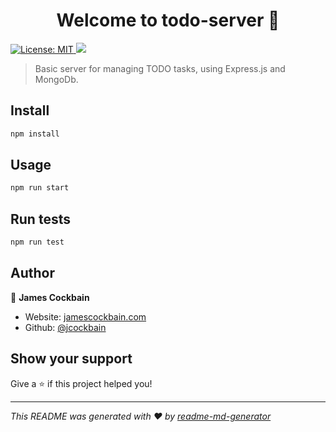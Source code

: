 <h1 align="center">Welcome to todo-server 👋</h1>
<p>
  <a href="#" target="_blank">
    <img alt="License: MIT" src="https://img.shields.io/badge/License-MIT-yellow.svg" />
  </a>
  <a href="https://codecov.io/gh/jcockbain/todo-server">
    <img src="https://codecov.io/gh/jcockbain/todo-server/branch/master/graph/badge.svg" />
  </a>
</p>

> Basic server for managing TODO tasks, using Express.js and MongoDb.

## Install

```sh
npm install
```

## Usage

```sh
npm run start
```

## Run tests

```sh
npm run test
```

## Author

👤 **James Cockbain**

* Website: [jamescockbain.com](https://jamescockbain.com)
* Github: [@jcockbain](https://github.com/jcockbain)

## Show your support

Give a ⭐️ if this project helped you!

***
_This README was generated with ❤️ by [readme-md-generator](https://github.com/kefranabg/readme-md-generator)_